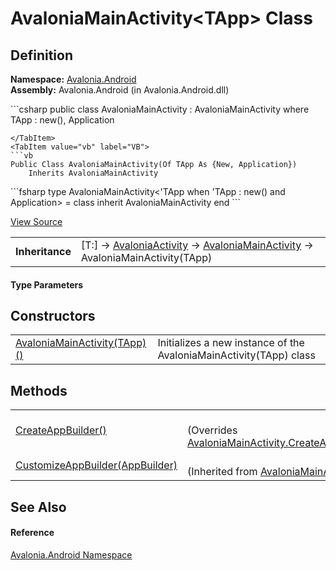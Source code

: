 # AvaloniaMainActivity&lt;TApp&gt; Class




## Definition
**Namespace:** <a href="N_Avalonia_Android">Avalonia.Android</a>  
**Assembly:** Avalonia.Android (in Avalonia.Android.dll)

<Tabs groupId="api-code-preview">
<TabItem value="csharp" label="C#">
```csharp
public class AvaloniaMainActivity<TApp> : AvaloniaMainActivity
where TApp : new(), Application

```
</TabItem>
<TabItem value="vb" label="VB">
```vb
Public Class AvaloniaMainActivity(Of TApp As {New, Application})
	Inherits AvaloniaMainActivity
```
</TabItem>
<TabItem value="fsharp" label="F#">
```fsharp
type AvaloniaMainActivity<'TApp when 'TApp : new() and Application> = 
    class
        inherit AvaloniaMainActivity
    end
```
</TabItem>
</Tabs>



<a href="https://github.com/AvaloniaUI/Avalonia/tree/master/src/Android/Avalonia.Android/AvaloniaMainActivity.App.cs" title="View the source code">View Source</a>

<table>
<tr><td><strong>Inheritance</strong></td><td>[T:]  →  <a href="T_Avalonia_Android_AvaloniaActivity">AvaloniaActivity</a>  →  <a href="T_Avalonia_Android_AvaloniaMainActivity">AvaloniaMainActivity</a>  →  AvaloniaMainActivity(TApp)</td></tr>
</table>



#### Type Parameters
<dl><dt /><dd /></dl>

## Constructors
<table>
<tr>
<td><a href="M_Avalonia_Android_AvaloniaMainActivity_1__ctor">AvaloniaMainActivity(TApp)()</a></td>
<td>Initializes a new instance of the AvaloniaMainActivity(TApp) class</td>
</tr>
</table>

## Methods
<table>
<tr>
<td><a href="M_Avalonia_Android_AvaloniaMainActivity_1_CreateAppBuilder">CreateAppBuilder()</a></td>
<td><br />(Overrides <a href="M_Avalonia_Android_AvaloniaMainActivity_CreateAppBuilder">AvaloniaMainActivity.CreateAppBuilder()</a>)</td>
</tr>
<tr>
<td><a href="M_Avalonia_Android_AvaloniaMainActivity_CustomizeAppBuilder">CustomizeAppBuilder(AppBuilder)</a></td>
<td><br />(Inherited from <a href="T_Avalonia_Android_AvaloniaMainActivity">AvaloniaMainActivity</a>)</td>
</tr>
</table>

## See Also


#### Reference
<a href="N_Avalonia_Android">Avalonia.Android Namespace</a>  

